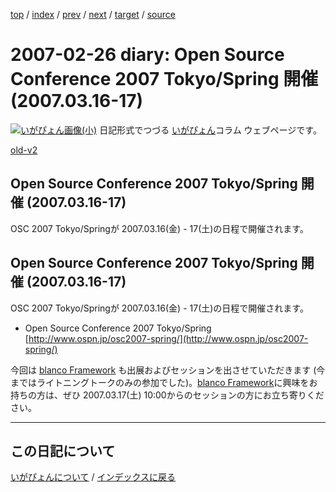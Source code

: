 [top](https://igapyon.github.io/diary/) 
 / [index](https://igapyon.github.io/diary/2007/index.html) 
 / [prev](https://igapyon.github.io/diary/2007/ig070222.html) 
 / [next](https://igapyon.github.io/diary/2007/ig070301.html) 
 / [target](https://igapyon.github.io/diary/2007/ig070226.html) 
 / [source](https://github.com/igapyon/diary/blob/gh-pages/2007/ig070226.html.src.md) 

2007-02-26 diary: Open Source Conference 2007 Tokyo/Spring 開催 (2007.03.16-17)
=====================================================================================================
[![いがぴょん画像(小)](https://igapyon.github.io/diary/images/iga200306s.jpg "いがぴょん")](https://igapyon.github.io/diary/memo/memoigapyon.html) 日記形式でつづる [いがぴょん](https://igapyon.github.io/diary/memo/memoigapyon.html)コラム ウェブページです。

[old-v2](ig070226-orig.html)

## Open Source Conference 2007 Tokyo/Spring 開催 (2007.03.16-17)

OSC 2007 Tokyo/Springが 2007.03.16(金) - 17(土)の日程で開催されます。


## Open Source Conference 2007 Tokyo/Spring 開催 (2007.03.16-17)

OSC 2007 Tokyo/Springが 2007.03.16(金) - 17(土)の日程で開催されます。

* Open Source Conference 2007 Tokyo/Spring
  [http://www.ospn.jp/osc2007-spring/](http://www.ospn.jp/osc2007-spring/)

今回は [blanco Framework](http://www.igapyon.jp/blanco/blanco.ja.html) も出展およびセッションを出させていただきます (今まではライトニングトークのみの参加でした)。[blanco Framework](http://www.igapyon.jp/blanco/blanco.ja.html)に興味をお持ちの方は、ぜひ 2007.03.17(土) 10:00からのセッションの方にお立ち寄りください。

----------------------------------------------------------------------------------------------------

## この日記について
[いがぴょんについて](https://igapyon.github.io/diary/memo/memoigapyon.html) / [インデックスに戻る](https://igapyon.github.io/diary/idxall.html)
